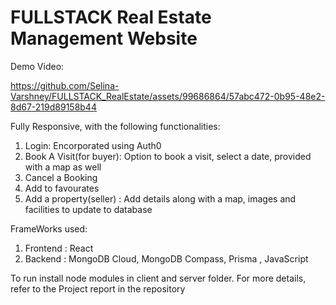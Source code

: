 # FULLSTACK Real Estate Management Website
Demo Video:

https://github.com/Selina-Varshney/FULLSTACK_RealEstate/assets/99686864/57abc472-0b95-48e2-8d67-219d89158b44

Fully Responsive, with the following functionalities:
1) Login: Encorporated using Auth0
2) Book A Visit(for buyer): Option to book a visit, select a date, provided with a map as well
3) Cancel a Booking
4) Add to favourates
5) Add a property(seller) : Add details along with a map, images and facilities to update to database

FrameWorks used:
1) Frontend : React
2) Backend : MongoDB Cloud, MongoDB Compass, Prisma , JavaScript

To run install node modules in client and server folder.
For more details, refer to the Project report in the repository
